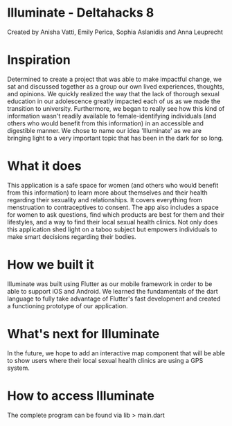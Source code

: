 # Illuminate - Deltahacks 8

Created by Anisha Vatti, Emily Perica, Sophia Aslanidis and Anna Leuprecht

# Inspiration

Determined to create a project that was able to make impactful change, we sat and discussed together as a group our own lived experiences, thoughts, and opinions. We quickly realized the way that the lack of thorough sexual education in our adolescence greatly impacted each of us as we made the transition to university. Furthermore, we began to really see how this kind of information wasn't readily available to female-identifying individuals (and others who would benefit from this information) in an accessible and digestible manner. We chose to name our idea 'Illuminate' as we are bringing light to a very important topic that has been in the dark for so long.

# What it does

This application is a safe space for women (and others who would benefit from this information) to learn more about themselves and their health regarding their sexuality and relationships. It covers everything from menstruation to contraceptives to consent. The app also includes a space for women to ask questions, find which products are best for them and their lifestyles, and a way to find their local sexual health clinics. Not only does this application shed light on a taboo subject but empowers individuals to make smart decisions regarding their bodies.

# How we built it

Illuminate was built using Flutter as our mobile framework in order to be able to support iOS and Android. We learned the fundamentals of the dart language to fully take advantage of Flutter's fast development and created a functioning prototype of our application.

# What's next for Illuminate

In the future, we hope to add an interactive map component that will be able to show users where their local sexual health clinics are using a GPS system.

# How to access Illuminate

The complete program can be found via lib > main.dart
